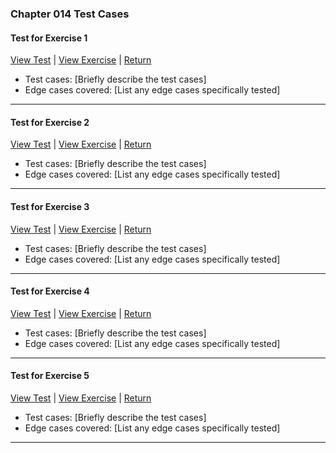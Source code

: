 ﻿### Chapter 014 Test Cases

#### Test for Exercise 1

[View Test](Chapter014Exercise1Test.java) | [View Exercise](../../../main/java/Chapter014/Chapter014Exercise1.java) | [Return](../../../../README.md)

- Test cases: [Briefly describe the test cases]
- Edge cases covered: [List any edge cases specifically tested]

---
#### Test for Exercise 2

[View Test](Chapter014Exercise2Test.java) | [View Exercise](../../../main/java/Chapter014/Chapter014Exercise2.java) | [Return](../../../../README.md)

- Test cases: [Briefly describe the test cases]
- Edge cases covered: [List any edge cases specifically tested]

---
#### Test for Exercise 3

[View Test](Chapter014Exercise3Test.java) | [View Exercise](../../../main/java/Chapter014/Chapter014Exercise3.java) | [Return](../../../../README.md)

- Test cases: [Briefly describe the test cases]
- Edge cases covered: [List any edge cases specifically tested]

---
#### Test for Exercise 4

[View Test](Chapter014Exercise4Test.java) | [View Exercise](../../../main/java/Chapter014/Chapter014Exercise4.java) | [Return](../../../../README.md)

- Test cases: [Briefly describe the test cases]
- Edge cases covered: [List any edge cases specifically tested]

---
#### Test for Exercise 5

[View Test](Chapter014Exercise5Test.java) | [View Exercise](../../../main/java/Chapter014/Chapter014Exercise5.java) | [Return](../../../../README.md)

- Test cases: [Briefly describe the test cases]
- Edge cases covered: [List any edge cases specifically tested]

---

